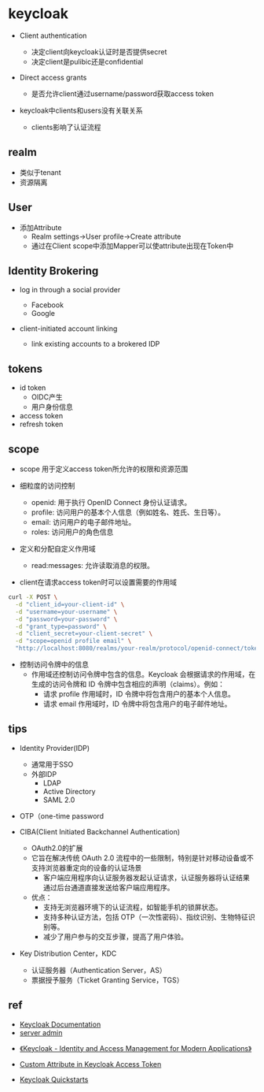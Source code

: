 # keycloak

+ Client authentication
    + 决定client向keycloak认证时是否提供secret
    + 决定client是pulibic还是confidential

+ Direct access grants
    + 是否允许client通过username/password获取access token

+ keycloak中clients和users没有关联关系
    + clients影响了认证流程


## realm
+ 类似于tenant
+ 资源隔离


## User
+ 添加Attribute
    + Realm settings->User profile->Create attribute
    + 通过在Client scope中添加Mapper可以使attribute出现在Token中


## Identity Brokering 
+ log in through a social provider
    + Facebook
    + Google

+ client-initiated account linking
    + link existing accounts to a brokered IDP


## tokens
+ id token
    + OIDC产生
    + 用户身份信息
+ access token
+ refresh token

## scope
+ scope 用于定义access token所允许的权限和资源范围

+ 细粒度的访问控制
    + openid: 用于执行 OpenID Connect 身份认证请求。
    + profile: 访问用户的基本个人信息（例如姓名、姓氏、生日等）。
    + email: 访问用户的电子邮件地址。
    + roles: 访问用户的角色信息

+ 定义和分配自定义作用域
    + read:messages: 允许读取消息的权限。

+ client在请求access token时可以设置需要的作用域
```sh
curl -X POST \
  -d "client_id=your-client-id" \
  -d "username=your-username" \
  -d "password=your-password" \
  -d "grant_type=password" \
  -d "client_secret=your-client-secret" \
  -d "scope=openid profile email" \
  "http://localhost:8080/realms/your-realm/protocol/openid-connect/token"

```

+ 控制访问令牌中的信息
    + 作用域还控制访问令牌中包含的信息。Keycloak 会根据请求的作用域，在生成的访问令牌和 ID 令牌中包含相应的声明（claims）。例如：
        + 请求 profile 作用域时，ID 令牌中将包含用户的基本个人信息。
        + 请求 email 作用域时，ID 令牌中将包含用户的电子邮件地址。

## tips
+ Identity Provider(IDP)
    + 通常用于SSO
    + 外部IDP
        + LDAP
        + Active Directory
        + SAML 2.0

+ OTP（one-time password

+ CIBA(Client Initiated Backchannel Authentication)
    + OAuth2.0的扩展
    + 它旨在解决传统 OAuth 2.0 流程中的一些限制，特别是针对移动设备或不支持浏览器重定向的设备的认证场景
        + 客户端应用程序向认证服务器发起认证请求，认证服务器将认证结果通过后台通道直接发送给客户端应用程序。
    + 优点：
        + 支持无浏览器环境下的认证流程，如智能手机的锁屏状态。
        + 支持多种认证方法，包括 OTP（一次性密码）、指纹识别、生物特征识别等。
        + 减少了用户参与的交互步骤，提高了用户体验。

+ Key Distribution Center，KDC
    + 认证服务器（Authentication Server，AS）
    + 票据授予服务（Ticket Granting Service，TGS）


## ref

+ [Keycloak Documentation](https://www.keycloak.org/documentation.html)
+ [server admin](https://www.keycloak.org/docs/latest/server_admin/#user-profile)



<!-- book -->
+ [《Keycloak - Identity and Access Management for Modern Applications》](https://learning.oreilly.com/library/view/keycloak-identity/9781800562493/B16606_01_Final_ASB_ePub.xhtml#_idParaDest-17)

<!-- detials -->
+ [Custom Attribute in Keycloak Access Token](https://medium.com/@ramanamuttana/custom-attribute-in-keycloak-access-token-831b4be7384a)

<!-- examples -->
+ [Keycloak Quickstarts](https://github.com/keycloak/keycloak-quickstarts)